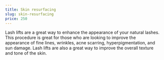 ```yaml
---
title: Skin resurfacing
slug: skin-resurfacing
price: 250
---
```


Lash lifts are a great way to enhance the appearance of your natural lashes. This procedure is great for those who are looking to improve the appearance of fine lines, wrinkles, acne scarring, hyperpigmentation, and sun damage. Lash lifts are also a great way to improve the overall texture and tone of the skin.
